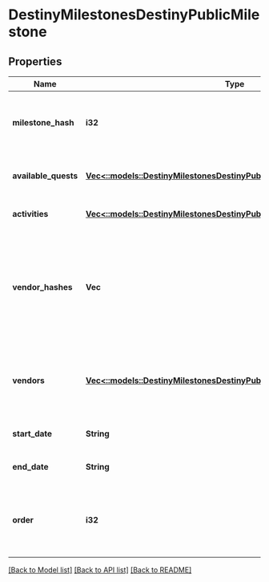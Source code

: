 # DestinyMilestonesDestinyPublicMilestone

## Properties
Name | Type | Description | Notes
------------ | ------------- | ------------- | -------------
**milestone_hash** | **i32** | The hash identifier for the milestone. Use it to look up the DestinyMilestoneDefinition for static data about the Milestone. | [optional] [default to null]
**available_quests** | [**Vec<::models::DestinyMilestonesDestinyPublicMilestoneQuest>**](Destiny.Milestones.DestinyPublicMilestoneQuest.md) | A milestone not need have even a single quest, but if there are active quests they will be returned here. | [optional] [default to null]
**activities** | [**Vec<::models::DestinyMilestonesDestinyPublicMilestoneChallengeActivity>**](Destiny.Milestones.DestinyPublicMilestoneChallengeActivity.md) |  | [optional] [default to null]
**vendor_hashes** | **Vec<i32>** | Sometimes milestones - or activities active in milestones - will have relevant vendors. These are the vendors that are currently relevant.  Deprecated, already, for the sake of the new \&quot;vendors\&quot; property that has more data. What was I thinking. | [optional] [default to null]
**vendors** | [**Vec<::models::DestinyMilestonesDestinyPublicMilestoneVendor>**](Destiny.Milestones.DestinyPublicMilestoneVendor.md) | This is why we can&#39;t have nice things. This is the ordered list of vendors to be shown that relate to this milestone, potentially along with other interesting data. | [optional] [default to null]
**start_date** | **String** | If known, this is the date when the Milestone started/became active. | [optional] [default to null]
**end_date** | **String** | If known, this is the date when the Milestone will expire/recycle/end. | [optional] [default to null]
**order** | **i32** | Used for ordering milestones in a display to match how we order them in BNet. May pull from static data, or possibly in the future from dynamic information. | [optional] [default to null]

[[Back to Model list]](../README.md#documentation-for-models) [[Back to API list]](../README.md#documentation-for-api-endpoints) [[Back to README]](../README.md)



